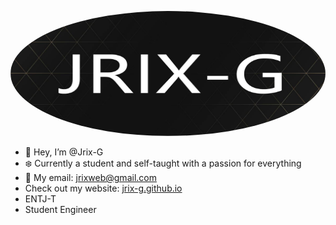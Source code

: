 <p align="center">
  <img
    src="/banner.jpg"
    alt="Alt text"
    title="Optional title"
    height="200"
    width="700"
    style="border-radius: 50%"
  >
</p>
  
- 👋 Hey, I’m @Jrix-G
- ❄️ Currently a student and self-taught with a passion for everything
- 👾 My email: jrixweb@gmail.com
- Check out my website: [jrix-g.github.io](https://jrix-g.github.io/)
- ENTJ-T
- Student Engineer
